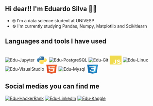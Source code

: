 ## Hi dear!! I'm Eduardo Silva 👋🏼


- 🤓 I'm a data science student at UNIVESP
- ⚙ I'm currently studying Pandas, Numpy, Matplotlib and Scikitlearn

## Languages and tools I have used
<div style="display: inline_block"><br>

  
  <img align="center" alt="Edu-Jupyter" height="30" width="40" src="https://cdn.jsdelivr.net/gh/devicons/devicon/icons/jupyter/jupyter-original-wordmark.svg">
  <img align="center" alt="Edu-Python" height="30" width="40" src="https://raw.githubusercontent.com/devicons/devicon/master/icons/python/python-original.svg">
  <img align="center" alt="Edu-PostgreSQL" height="30" width="40" src="https://cdn.jsdelivr.net/gh/devicons/devicon/icons/postgresql/postgresql-original.svg">
  <img align="center" alt="Edu-Git" height="30" width="40" src="https://cdn.jsdelivr.net/gh/devicons/devicon/icons/git/git-original.svg">
  <img align="center" alt="Edu-Js" height="30" width="40" src="https://raw.githubusercontent.com/devicons/devicon/master/icons/javascript/javascript-plain.svg">
  <img align="center" alt="Edu-Linux" height="30" width="40" src="https://cdn.jsdelivr.net/gh/devicons/devicon/icons/linux/linux-original.svg">
  <img align="center" alt="Edu-VisualStudio" height="30" width="40" src="https://cdn.jsdelivr.net/gh/devicons/devicon/icons/visualstudio/visualstudio-plain.svg">
  <img align="center" alt="Edu-HTML" height="30" width="40" src="https://raw.githubusercontent.com/devicons/devicon/master/icons/html5/html5-original.svg">
  <img align="center" alt="Edu-Mysql" height="30" width="40" src="https://cdn.jsdelivr.net/gh/devicons/devicon/icons/mysql/mysql-original.svg">
  <img align="center" alt="Edu-CSS" height="30" width="40" src="https://raw.githubusercontent.com/devicons/devicon/master/icons/css3/css3-original.svg">
  
</div>

## Social medias you can find me

<a href="https://www.hackerrank.com/eduardoalsilva45?hr_r=1"> <img align="center" alt="Edu-HackerRank" height="30" width="40" src="https://hrcdn.net/fcore/assets/work/header/hackerrank_logo-21e2867566.svg"></a>
<a href="https://www.linkedin.com/in/eduardo-almeida-da-silva-dev/"> <img align="center" alt="Edu-LinkedIn" height="30" width="40" src="https://cdn.jsdelivr.net/gh/devicons/devicon/icons/linkedin/linkedin-original.svg"></a>
<a href="https://www.kaggle.com/eduardosilvaap"> <img align="center" alt="Edu-Kaggle" height="30" width="40" src="https://cdn.jsdelivr.net/gh/devicons/devicon/icons/kaggle/kaggle-original-wordmark.svg"></a>




